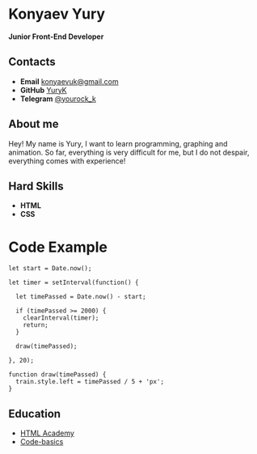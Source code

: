 # Konyaev Yury

__Junior Front-End Developer__


## Contacts

- __Email__ konyaevuk@gmail.com
- __GitHub__ [YuryK](https://github.com/YuryKonyaev)
- __Telegram__ [@yourock_k](https://t.me/yourock_k)

## About me
Hey! My name is Yury, I want to learn programming, graphing and animation.
So far, everything is very difficult for me, but I do not despair, everything comes with experience!

## Hard Skills

- __HTML__
- __CSS__

# Code Example

```
let start = Date.now();

let timer = setInterval(function() {
 
  let timePassed = Date.now() - start;

  if (timePassed >= 2000) {
    clearInterval(timer);
    return;
  }

  draw(timePassed);

}, 20);

function draw(timePassed) {
  train.style.left = timePassed / 5 + 'px';
}
```

## Education

- [HTML Academy](https://htmlacademy.ru/)
- [Code-basics](https://ru.code-basics.com/)